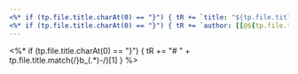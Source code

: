 ```yaml
--- 
<%* if (tp.file.title.charAt(0) == "}") { tR += `title: "${tp.file.title.match(/}b_(.*)-/)[1]}"` } %>
<%* if (tp.file.title.charAt(0) == "}") { tR += `author: [[@${tp.file.title.match(/-(.*)$/)[1]}]]`} %>
---
```


<%* if (tp.file.title.charAt(0) == "}") { tR += "# " + tp.file.title.match(/}b_(.*)-/)[1] } %>
